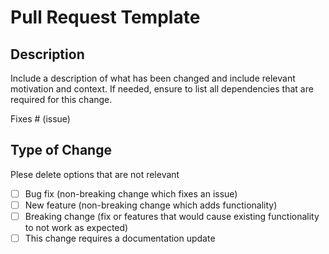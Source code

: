 # Pull Request Template

## Description

Include a description of what has been changed and include relevant motivation and context.
If needed, ensure to list all dependencies that are required for this change.

Fixes # (issue)

## Type of Change

Plese delete options that are not relevant 

- [ ] Bug fix (non-breaking change which fixes an issue)
- [ ] New feature (non-breaking change which adds functionality)
- [ ] Breaking change (fix or features that would cause existing functionality to not work as expected)
- [ ] This change requires a documentation update
